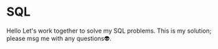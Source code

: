 # SQL

Hello
Let's work together to solve my SQL problems. This is my solution; please msg me with any questions👽.

